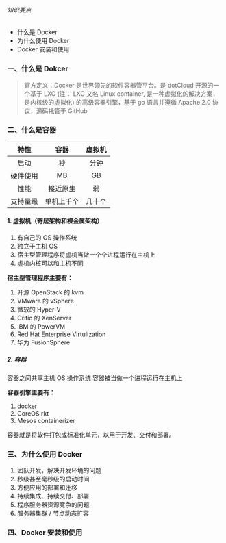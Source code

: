 ###### 知识要点

 - 什么是 Docker
 - 为什么使用 Docker
 - Docker 安装和使用

 ### 一、什么是 Dokcer

 > 官方定义：Docker 是世界领先的软件容器管平台。是 dotCloud 开源的一个基于 LXC (注： LXC 又名 Linux container, 是一种虚拟化的解决方案，是内核级的虚拟化) 的高级容器引擎，基于 go 语言并遵循 Apache 2.0 协议，源码托管于 GitHub

 ### 二、什么是容器

 | 特性 | 容器 | 虚拟机 |
  |:---:|:---:|:---:|
  |启动| 秒 | 分钟|
  |硬件使用| MB | GB|
  |性能| 接近原生| 弱|
  |支持量级|单机上千个| 几十个|

#### 1. 虚拟机（寄居架构和裸金属架构）

1. 有自己的 OS 操作系统
2. 独立于主机 OS
3. 宿主型管理程序将虚机当做一个个进程运行在主机上
4. 虚机内核可以和主机不同
  
**宿主型管理程序主要有：**

1. 开源 OpenStack 的 kvm
2. VMware 的 vSphere
3. 微软的 Hyper-V
4. Critic 的 XenServer
5. IBM 的 PowerVM
6. Red Hat Enterprise Virtulization
7. 华为 FusionSphere
   

##### 2. 容器

容器之间共享主机 OS 操作系统
容器被当做一个进程运行在主机上

**容器引擎主要有：**

1. docker
2. CoreOS rkt
3. Mesos containerizer
  
容器就是将软件打包成标准化单元，以用于开发、交付和部署。

### 三、为什么使用 Docker

1. 团队开发，解决开发环境的问题
2. 秒级甚至毫秒级的启动时间
3. 方便应用的部署和迁移
4. 持续集成、持续交付、部署
5. 程序服务器资源竞争的问题
6. 服务器集群 / 节点动态扩容

### 四、Docker 安装和使用